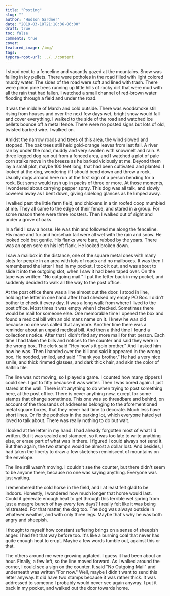 ```yaml
---
title: "Posting"
slug: ""
author: "Hudson Gardner"
date: "2019-03-18T21:18:36-06:00"
draft: true
toc: false
comments: true
cover:
featured_image: /img/
tags:
typora-root-url: ../../content
---
```




I stood next to a fenceline and vacantly gazed at the mountains. Snow was falling in icy pellets. There were potholes in the road filled with light colored muddy water. The sides of the road were soft and lined with trash. There were piñon pine trees running up little hills of rocky dirt that were mud with all the rain that had fallen. I watched a small channel of red-brown water flooding through a field and under the road. 

It was the middle of March and cold outside. There was woodsmoke still rising from houses and over the next few days wet, bright snow would fall and cover everything. I walked to the side of the road and watched ice pellets bounce off a metal fence. There were no posted signs but lots of old, twisted barbed wire. I walked on.

Amidst the narrow roads and trees of this area, the wind slowed and stopped. The oak trees still held gold-orange leaves from last fall. A river ran by under the road,  muddy and very swollen with snowmelt and rain. A three legged dog ran out from a fenced area, and I watched a plot of pale corn stalks move in the breeze as he barked viciously at me. Beyond them lay a small plot, maybe 100 feet long, that had been cultivated and planted. I looked at the dog, wondering if I should bend down and throw a rock. Usually dogs around here run at the first sign of a person bending for a rock. But some would rush up in packs of three or more. At those moments, I wondered about carrying pepper spray. This dog was all talk, and slowly cowered away as I bent down, giving sidelong glances as he limped away.

I walked past the little farm field, and chickens in a tin roofed coop mumbled at me. They all came to the edge of their fence, and stared in a group. For some reason there were three roosters. Then I walked out of sight and under a grove of oaks. 

In a field I saw a horse. He was thin and followed me along the fenceline. His mane and fur and horsehair tail were all wet with the rain and snow. He looked cold but gentle. His flanks were bare, rubbed by the years. There was an open sore on his left flank. He looked broken down.

I saw a mailbox in the distance, one of the square metal ones with many slots for people in an area with lots of roads and no mailboxes. It was then I remembered the letter I had in my pocket. I took it out, and was about to slide it into the outgoing slot, when I saw it had been taped over. On the tape was written: "No outgoing mail." I put the letter back in my pocket, and suddenly decided to walk all the way to the post office.

At the post office there was a line almost out the door. I stood in line, holding the letter in one hand after I had checked my empty PO Box. I didn't bother to check it every day. It was a long walk from where I lived to the post office. Most times it was empty when I checked. Sometimes there would be mail for someone else. One memorable time I opened the box and found a medical bill with an old mans name on it. I knew he was old because no one was called that anymore. Another time there was a reminder about an unpaid medical bill. And then a third time I found a collections notice. After that I didn't find any more mail for that person. Each time I had taken the bills and notices to the counter and said they were in the wrong box. The clerk said "Hey how's it goin brother." And I asked him how he was. Then I handed over the bill and said it appeared in the wrong box. He nodded, smiled, and said "Thank you brother." He had a very nice smile, and thick rimmed glasses, and dark thick hair, and skin the color of Saltillo tile.

The line was not moving, so I played a game. I counted how many zippers I could see. I got to fifty because it was winter. Then I was bored again. I just stared at the wall. There isn't anything to do when trying to post something here, at the post office. There is never anything new, except for some stamps that change sometimes. This one was so threadbare and behind, on account of the thousands of addresses belonging to the aforementioned metal square boxes, that they never had time to decorate. Much less have short lines. Or fix the potholes in the parking lot, which everyone  hated yet loved to talk about. There was really nothing to do but wait.

I looked at the letter in my hand. I had already forgotten most of what I'd written. But it was sealed and stamped, so it was too late to write anything else, or erase part of what was in there. I figured I could always not send it. But then again, the two stamps would be almost a dollar lost. And besides, I had taken the liberty to draw a few sketches reminiscent of mountains on the envelope.

The line still wasn't moving. I couldn't see the counter, but there didn't seem to be anyone there, because no one was saying anything. Everyone was just waiting.

I remembered the cold horse in the field, and I at least felt glad to be indoors. Honestly, I wondered how much longer that horse would last. Could it generate enough heat to get through this terrible wet spring from just a meagre bunch of hay every few days? I really felt like it was being mistreated. For that matter, the dog too. The dog was always outside in whatever weather, and with only three legs. Maybe that's why he was both angry and sheepish.

I thought to myself how constant suffering brings on a sense of sheepish anger. I had felt that way before too. It's like a burning coal that never has quite enough heat to erupt. Maybe a few words tumble out, against this or that.

The others around me were growing agitated. I guess it had been about an hour. Finally, a few left, so the line moved forward. As I walked around the corner, I could see a sign on the counter. It said "No Outgoing Mail" and underneath was written "For now." Well, maybe I didn't want to send this letter anyway. It did have two stamps because it was rather thick. It was addressed to someone I probably would never see again anyway. I put it back in my pocket, and walked out the door towards home. 

